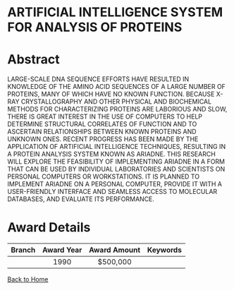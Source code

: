 
ARTIFICIAL INTELLIGENCE SYSTEM FOR ANALYSIS OF PROTEINS
=======================================================

# Abstract


LARGE-SCALE DNA SEQUENCE EFFORTS HAVE RESULTED IN KNOWLEDGE OF THE AMINO ACID SEQUENCES OF A LARGE NUMBER OF PROTEINS, MANY OF WHICH HAVE NO KNOWN FUNCTION. BECAUSE X-RAY CRYSTALLOGRAPHY AND OTHER PHYSICAL AND BIOCHEMICAL METHODS FOR CHARACTERIZING PROTEINS ARE LABORIOUS AND SLOW, THERE IS GREAT INTEREST IN THE USE OF COMPUTERS TO HELP DETERMINE STRUCTURAL CORRELATES OF FUNCTION AND TO ASCERTAIN RELATIONSHIPS BETWEEN KNOWN PROTEINS AND UNKNOWN ONES. RECENT PROGRESS HAS BEEN MADE BY THE APPLICATION OF ARTIFICIAL INTELLIGENCE TECHNIQUES, RESULTING IN A PROTEIN ANALYSIS SYSTEM KNOWN AS ARIADNE. THIS RESEARCH WILL EXPLORE THE FEASIBILITY OF IMPLEMENTING ARIADNE IN A FORM THAT CAN BE USED BY INDIVIDUAL LABORATORIES AND SCIENTISTS ON PERSONAL COMPUTERS OR WORKSTATIONS. IT IS PLANNED TO IMPLEMENT ARIADNE ON A PERSONAL COMPUTER, PROVIDE IT WITH A USER-FRIENDLY INTERFACE AND SEAMLESS ACCESS TO MOLECULAR DATABASES, AND EVALUATE ITS PERFORMANCE.  

# Award Details

|Branch|Award Year|Award Amount|Keywords|
| :---: | :---: | :---: | :---: |
||1990|$500,000||
  
  


[Back to Home](https://github.com/chrischow/dod_sbir_awards#133)
